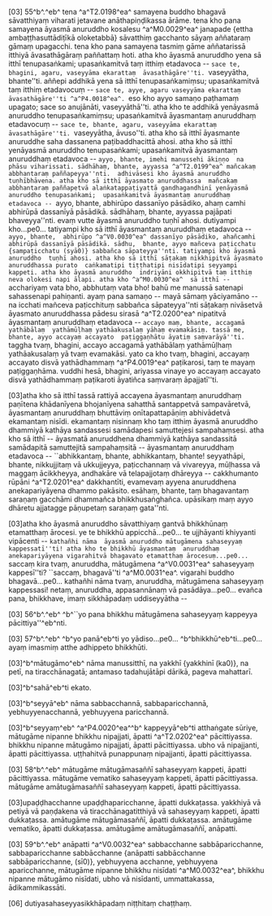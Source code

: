[03] 55^b^.^eb^ tena ^a^T2.0198^ea^ samayena buddho bhagavā sāvatthiyaṃ viharati jetavane anāthapiṇḍikassa ārāme.  tena kho pana samayena āyasmā anuruddho kosalesu ^a^M0.0029^ea^ janapade {ettha  ambaṭṭhasuttādiṭīkā oloketabbā} sāvatthiṃ gacchanto  sāyaṃ aññataraṃ gāmaṃ upagacchi. tena kho pana samayena tasmiṃ gāme aññatarissā itthiyā  āvasathāgāraṃ paññattaṃ hoti. atha kho āyasmā anuruddho yena sā itthī tenupasaṅkami;  upasaṅkamitvā taṃ itthiṃ etadavoca -- ``sace te, bhagini, agaru, vaseyyāma ekarattaṃ  āvasathāgāre''ti. ``vaseyyātha, bhante''ti. aññepi addhikā yena sā itthī tenupasaṅkamiṃsu;  upasaṅkamitvā taṃ itthiṃ etadavocuṃ -- ``sace te, ayye, agaru vaseyyāma ekarattaṃ  āvasathāgāre''ti ^a^P4.0018^ea^. ``eso kho ayyo samaṇo paṭhamaṃ upagato; sace so anujānāti,  vaseyyāthā''ti. atha kho te addhikā yenāyasmā anuruddho tenupasaṅkamiṃsu; upasaṅkamitvā  āyasmantaṃ anuruddhaṃ etadavocuṃ -- ``sace te, bhante, agaru, vaseyyāma ekarattaṃ  āvasathāgāre''ti. ``vaseyyātha, āvuso''ti. atha kho sā itthī āyasmante anuruddhe  saha dassanena paṭibaddhacittā ahosi. atha kho sā itthī yenāyasmā anuruddho tenupasaṅkami;  upasaṅkamitvā āyasmantaṃ anuruddhaṃ etadavoca -- ``ayyo, bhante, imehi manussehi ākiṇṇo  na phāsu viharissati. sādhāhaṃ, bhante, ayyassa ^a^T2.0199^ea^ mañcakaṃ abbhantaraṃ paññapeyya''nti.  adhivāsesi kho āyasmā anuruddho tuṇhībhāvena. atha kho sā itthī āyasmato anuruddhassa  mañcakaṃ abbhantaraṃ paññapetvā alaṅkatappaṭiyattā gandhagandhinī yenāyasmā anuruddho tenupasaṅkami;  upasaṅkamitvā āyasmantaṃ anuruddhaṃ etadavoca -- ``ayyo, bhante, abhirūpo dassanīyo  pāsādiko, ahaṃ camhi abhirūpā dassanīyā pāsādikā. sādhāhaṃ, bhante, ayyassa  pajāpati bhaveyya''nti. evaṃ vutte āyasmā anuruddho tuṇhī ahosi. dutiyampi  kho...pe0... tatiyampi kho sā itthī āyasmantaṃ anuruddhaṃ etadavoca -- ``ayyo, bhante,  abhirūpo ^a^V0.0030^ea^ dassanīyo pāsādiko, ahañcamhi abhirūpā dassanīyā pāsādikā. sādhu,  bhante, ayyo mañceva paṭicchatu {sampaṭicchatu (syā0)} sabbañca sāpateyya''nti. tatiyampi kho āyasmā anuruddho  tuṇhī ahosi. atha kho sā itthī sāṭakaṃ nikkhipitvā āyasmato anuruddhassa purato  caṅkamatipi tiṭṭhatipi nisīdatipi seyyampi kappeti. atha kho āyasmā anuruddho  indriyāni okkhipitvā taṃ itthiṃ neva olokesi napi ālapi. atha kho ^a^M0.0030^ea^  sā itthī -- ``acchariyaṃ vata bho, abbhutaṃ vata bho! bahū me manussā satenapi sahassenapi  pahiṇanti. ayaṃ pana samaṇo -- mayā sāmaṃ yāciyamāno -- na icchati mañceva paṭicchituṃ  sabbañca sāpateyya''nti sāṭakaṃ nivāsetvā āyasmato anuruddhassa pādesu sirasā  ^a^T2.0200^ea^ nipatitvā āyasmantaṃ anuruddhaṃ etadavoca -- ``accayo maṃ, bhante, accagamā yathābālaṃ  yathāmūḷhaṃ yathāakusalaṃ yāhaṃ evamakāsiṃ. tassā me, bhante, ayyo accayaṃ accayato  paṭiggaṇhātu āyatiṃ saṃvarāyā''ti. ``taggha tvaṃ, bhagini, accayo accagamā yathābālaṃ  yathāmūḷhaṃ yathāakusalaṃ yā tvaṃ evamakāsi. yato ca kho tvaṃ, bhagini, accayaṃ accayato  disvā yathādhammaṃ ^a^P4.0019^ea^ paṭikarosi, taṃ te mayaṃ paṭiggaṇhāma. vuddhi hesā,  bhagini, ariyassa vinaye yo accayaṃ accayato disvā yathādhammaṃ paṭikaroti āyatiñca  saṃvaraṃ āpajjatī''ti.

[03]atha kho sā itthī tassā rattiyā accayena āyasmantaṃ anuruddhaṃ paṇītena khādanīyena bhojanīyena  sahatthā santappetvā sampavāretvā, āyasmantaṃ anuruddhaṃ bhuttāviṃ onītapattapāṇiṃ  abhivādetvā ekamantaṃ nisīdi. ekamantaṃ nisinnaṃ kho taṃ itthiṃ āyasmā anuruddho  dhammiyā kathāya sandassesi samādapesi samuttejesi sampahaṃsesi. atha kho sā itthī --  āyasmatā anuruddhena dhammiyā kathāya sandassitā samādapitā samuttejitā sampahaṃsitā --  āyasmantaṃ anuruddhaṃ etadavoca -- ``abhikkantaṃ, bhante, abhikkantaṃ, bhante! seyyathāpi,  bhante, nikkujjitaṃ vā ukkujjeyya, paṭicchannaṃ vā vivareyya, mūḷhassa  vā maggaṃ ācikkheyya, andhakāre vā telapajjotaṃ dhāreyya -- cakkhumanto rūpāni  ^a^T2.0201^ea^ dakkhantīti, evamevaṃ ayyena anuruddhena anekapariyāyena dhammo pakāsito. esāhaṃ,  bhante, taṃ bhagavantaṃ saraṇaṃ gacchāmi dhammañca bhikkhusaṅghañca. upāsikaṃ maṃ ayyo dhāretu  ajjatagge pāṇupetaṃ saraṇaṃ gata''nti.

[03]atha kho āyasmā anuruddho sāvatthiyaṃ gantvā bhikkhūnaṃ etamatthaṃ ārocesi. ye  te bhikkhū appicchā...pe0... te ujjhāyanti khiyyanti vipācenti -- ``kathañhi nāma  āyasmā anuruddho mātugāmena sahaseyyaṃ kappessatī''ti! atha kho te bhikkhū āyasmantaṃ  anuruddhaṃ anekapariyāyena vigarahitvā bhagavato etamatthaṃ ārocesuṃ...pe0... ``saccaṃ  kira tvaṃ, anuruddha, mātugāmena ^a^V0.0031^ea^ sahaseyyaṃ kappesī''ti? ``saccaṃ, bhagavā''ti  ^a^M0.0031^ea^. vigarahi buddho bhagavā...pe0... kathañhi nāma tvaṃ, anuruddha, mātugāmena  sahaseyyaṃ kappessasi! netaṃ, anuruddha, appasannānaṃ vā pasādāya...pe0... evañca  pana, bhikkhave, imaṃ sikkhāpadaṃ uddiseyyātha --

[03] 56^b^.^eb^ ^b^``yo pana bhikkhu mātugāmena sahaseyyaṃ kappeyya pācittiya''^eb^nti.

[03] 57^b^.^eb^ ^b^yo panā^eb^ti yo yādiso...pe0... ^b^bhikkhū^eb^ti...pe0... ayaṃ imasmiṃ atthe  adhippeto bhikkhūti.

[03]^b^mātugāmo^eb^ nāma manussitthī, na yakkhī {yakkhinī (ka0)}, na petī, na tiracchānagatā; antamaso tadahujātāpi  dārikā, pageva mahattarī.

[03]^b^sahā^eb^ti ekato.

[03]^b^seyyā^eb^ nāma sabbacchannā, sabbaparicchannā, yebhuyyenacchannā, yebhuyyena paricchannā.

[03]^b^seyyaṃ^eb^ ^a^P4.0020^ea^^b^ kappeyyā^eb^ti atthaṅgate sūriye, mātugāme nipanne bhikkhu  nipajjati, āpatti ^a^T2.0202^ea^ pācittiyassa. bhikkhu nipanne mātugāmo nipajjati, āpatti  pācittiyassa. ubho vā nipajjanti, āpatti pācittiyassa. uṭṭhahitvā punappunaṃ  nipajjanti, āpatti pācittiyassa.

[03] 58^b^.^eb^ mātugāme mātugāmasaññī sahaseyyaṃ kappeti, āpatti pācittiyassa. mātugāme  vematiko sahaseyyaṃ kappeti, āpatti pācittiyassa. mātugāme amātugāmasaññī  sahaseyyaṃ kappeti, āpatti pācittiyassa.

[03]upaḍḍhacchanne upaḍḍhaparicchanne, āpatti dukkaṭassa. yakkhiyā vā petiyā vā paṇḍakena  vā tiracchānagatitthiyā vā sahaseyyaṃ kappeti, āpatti dukkaṭassa. amātugāme  mātugāmasaññī, āpatti dukkaṭassa. amātugāme vematiko, āpatti dukkaṭassa.  amātugāme amātugāmasaññī, anāpatti.

[03] 59^b^.^eb^ anāpatti ^a^V0.0032^ea^ sabbacchanne sabbāparicchanne,  sabbaparicchanne sabbācchanne {anāpatti sabbācchanne sabbāparicchanne, (sī0)}, yebhuyyena acchanne,  yebhuyyena aparicchanne, mātugāme nipanne bhikkhu nisīdati ^a^M0.0032^ea^, bhikkhu nipanne  mātugāmo nisīdati, ubho vā nisīdanti, ummattakassa, ādikammikassāti.

[06] dutiyasahaseyyasikkhāpadaṃ niṭṭhitaṃ chaṭṭhaṃ.